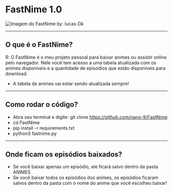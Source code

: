 # FastNime 1.0

![Imagem do FastNime by: lucas-Dk](https://user-images.githubusercontent.com/69327287/129746016-e6d93b08-5b66-4d71-a098-2c505f1c6a2e.png)
<hr>

## O que é o FastNime?

R: O FastNime é o meu projeto pessoal para baixar animes ou assistir online pelo navegador.
Nele você tem acesso a uma tabela atualizada com os animes disponíveis e a quantidade de episódios
que estão disponíveis para download.

- A tabela de animes vai estar sendo atualizada sempre!
<hr>

## Como rodar o código?

- Abra seu terminal e digite: git clone https://github.com/nano-9/FastNime
- cd FastNime
- pip install -r requirements.txt
- python3 fastnime.py
<hr>

## Onde ficam os episódios baixados?

- Se você baixar apenas um episódio, ele ficará salvo dentro da pasta ANIMES
- Se você baixar todos os episódios dos animes, os episódios ficaram salvos dentro da pasta com o nome do anime que você escolheu baixar!

